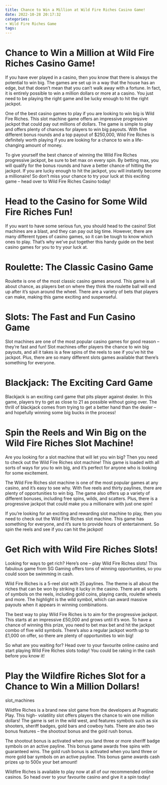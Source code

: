 ```yaml
---
title: Chance to Win a Million at Wild Fire Riches Casino Game!
date: 2022-10-28 20:17:32
categories:
- Wild Fire Riches Game
tags:
---
```



#  Chance to Win a Million at Wild Fire Riches Casino Game!

If you have ever played in a casino, then you know that there is always the potential to win big. The games are set up in a way that the house has an edge, but that doesn’t mean that you can’t walk away with a fortune. In fact, it is entirely possible to win a million dollars or more at a casino. You just need to be playing the right game and be lucky enough to hit the right jackpot.

One of the best casino games to play if you are looking to win big is Wild Fire Riches. This slot machine game offers an impressive progressive jackpot that could pay out millions of dollars. The game is simple to play and offers plenty of chances for players to win big payouts. With five different bonus rounds and a top payout of $250,000, Wild Fire Riches is definitely worth playing if you are looking for a chance to win a life-changing amount of money.

To give yourself the best chance of winning the Wild Fire Riches progressive jackpot, be sure to bet max on every spin. By betting max, you will qualify for the bonus rounds and have a better chance of hitting the jackpot. If you are lucky enough to hit the jackpot, you will instantly become a millionaire! So don’t miss your chance to try your luck at this exciting game – head over to Wild Fire Riches Casino today!

#  Head to the Casino for Some Wild Fire Riches Fun!

If you want to have some serious fun, you should head to the casino! Slot machines are a blast, and they can pay out big time. However, there are many different types of casino games, so it can be tough to know which ones to play. That’s why we’ve put together this handy guide on the best casino games for you to try your luck at.

# Roulette: The Classic Casino Game

Roulette is one of the most classic casino games around. This game is all about chance, as players bet on where they think the roulette ball will end up after it’s spun around the wheel. There are a variety of bets that players can make, making this game exciting and suspenseful.

# Slots: The Fast and Fun Casino Game

Slot machines are one of the most popular casino games for good reason – they’re fast and fun! Slot machines offer players the chance to win big payouts, and all it takes is a few spins of the reels to see if you’ve hit the jackpot. Plus, there are so many different slots games available that there’s something for everyone.

# Blackjack: The Exciting Card Game

Blackjack is an exciting card game that pits player against dealer. In this game, players try to get as close to 21 as possible without going over. The thrill of blackjack comes from trying to get a better hand than the dealer – and hopefully winning some big bucks in the process!

#  Spin the Reels and Win Big on the Wild Fire Riches Slot Machine!

Are you looking for a slot machine that will let you win big? Then you need to check out the Wild Fire Riches slot machine! This game is loaded with all sorts of ways for you to win big, and it’s perfect for anyone who is looking for some excitement.

The Wild Fire Riches slot machine is one of the most popular games at any casino, and it’s easy to see why. With five reels and thirty paylines, there are plenty of opportunities to win big. The game also offers up a variety of different bonuses, including free spins, wilds, and scatters. Plus, there is a progressive jackpot that could make you a millionaire with just one spin!

If you’re looking for an exciting and rewarding slot machine to play, then you need to check out the Wild Fire Riches slot machine. This game has something for everyone, and it’s sure to provide hours of entertainment. So spin the reels and see if you can hit the jackpot!

#  Get Rich with Wild Fire Riches Slots!

Looking for ways to get rich? Here’s one – play Wild Fire Riches slots! This fabulous game from SG Gaming offers tons of winning opportunities, so you could soon be swimming in cash.

Wild Fire Riches is a 5-reel slot with 25 paylines. The theme is all about the riches that can be won by striking it lucky in the casino. There are all sorts of symbols on the reels, including gold coins, playing cards, roulette wheels and more. The highlight is the wild symbol, which can award massive payouts when it appears in winning combinations.

The best way to play Wild Fire Riches is to aim for the progressive jackpot. This starts at an impressive £50,000 and grows until it’s won. To have a chance of winning this prize, you need to bet max bet and hit the jackpot combo of five wild symbols. There’s also a regular jackpot worth up to £1,000 on offer, so there are plenty of opportunities to win big!

So what are you waiting for? Head over to your favourite online casino and start playing Wild Fire Riches slots today! You could be raking in the cash before you know it!

#  Play the Wildfire Riches Slot for a Chance to Win a Million Dollars!

slot_machines

 Wildfire Riches is a brand new slot game from the developers at Pragmatic Play. This high- volatility slot offers players the chance to win one million dollars! The game is set in the wild west, and features symbols such as six shooters, sheriff badges, gold bars and cowboy hats. There are also two bonus features – the shootout bonus and the gold rush bonus.

The shootout bonus is activated when you land three or more sheriff badge symbols on an active payline. This bonus game awards free spins with guaranteed wins. The gold rush bonus is activated when you land three or more gold bar symbols on an active payline. This bonus game awards cash prizes up to 500x your bet amount!

Wildfire Riches is available to play now at all of our recommended online casinos. So head over to your favourite casino and give it a spin today!